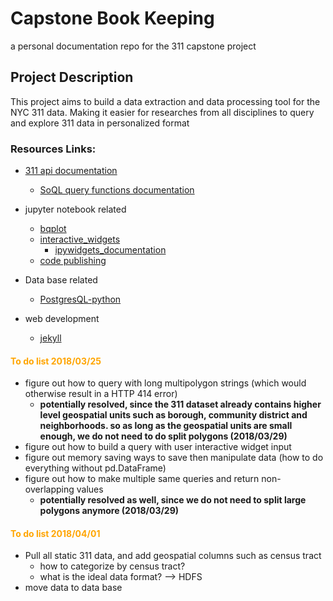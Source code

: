 # Capstone Book Keeping
a personal documentation repo for the 311 capstone project

## Project Description
This project aims to build a data extraction and data processing tool for the NYC 311 data. Making it easier for researches from all disciplines to query and explore 311 data in personalized format

### Resources Links:
+ [311 api documentation](https://dev.socrata.com/foundry/data.cityofnewyork.us/fhrw-4uyv)
  + [SoQL query functions documentation](https://dev.socrata.com/docs/functions/#2.1,)

+ jupyter notebook related
  + [bqplot](https://hub.mybinder.org/user/bloomberg-bqplot-npypnn3c/notebooks/examples/Index.ipynb)
  + [interactive_widgets](https://github.com/jupyter-widgets/ipywidgets/blob/master/docs/source/examples/Index.ipynb)
    + [ipywidgets_documentation](https://ipywidgets.readthedocs.io/en/latest/)
  + [code publishing](https://mybinder.org/)
+ Data base related
  + [PostgresQL-python](http://www.postgresqltutorial.com/postgresql-python/)
+ web development
  + [jekyll](https://jekyllrb.com/)

#### <span style="color:orange">To do list 2018/03/25</span>
+ figure out how to query with long multipolygon strings (which would otherwise result in a HTTP 414 error)
  + __potentially resolved, since the 311 dataset already contains higher level geospatial units such as borough, community district and neighborhoods. so as long as the geospatial units are small enough, we do not need to do split polygons (2018/03/29)__
+ figure out how to build a query with user interactive widget input
+ figure out memory saving ways to save then manipulate data (how to do everything without pd.DataFrame)
+ figure out how to make multiple same queries and return non-overlapping values
  + __potentially resolved as well, since we do not need to split large polygons anymore (2018/03/29)__

#### <span style="color:orange">To do list 2018/04/01</span>
+ Pull all static 311 data, and add geospatial columns such as census tract
  + how to categorize by census tract?
  + what is the ideal data format? --> HDFS
+ move data to data base
